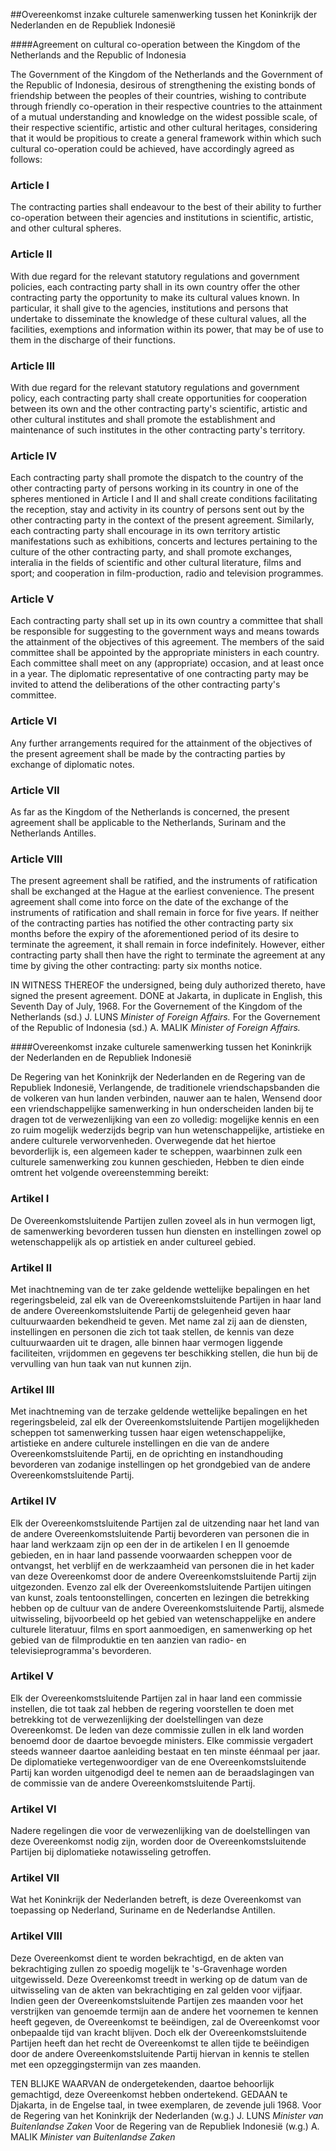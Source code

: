 <meta http-equiv='Content-Type' content='text/html; charset=utf-8' />

##Overeenkomst inzake culturele samenwerking tussen het Koninkrijk der Nederlanden en de Republiek Indonesië

####Agreement on cultural co-operation between the Kingdom of the Netherlands and the Republic of Indonesia

The Government of the Kingdom of the Netherlands and the Government of the Republic of Indonesia, desirous of strengthening the existing bonds of friendship between the peoples of their countries, wishing to contribute through friendly co-operation in their respective countries to the attainment of a mutual understanding and knowledge on the widest possible scale, of their respective scientific, artistic and other cultural heritages, considering that it would be propitious to create a general framework within which such cultural co-operation could be achieved,   have accordingly agreed as follows:    

### Article  I  

The contracting parties shall endeavour to the best of their ability to further co-operation between their agencies and institutions in scientific, artistic, and other cultural spheres.  

### Article  II  

With due regard for the relevant statutory regulations and government policies, each contracting party shall in its own country offer the other contracting party the opportunity to make its cultural values known. In particular, it shall give to the agencies, institutions and persons that undertake to disseminate the knowledge of these cultural values, all the facilities, exemptions and information within its power, that may be of use to them in the discharge of their functions.  

### Article  III  

With due regard for the relevant statutory regulations and government policy, each contracting party shall create opportunities for cooperation between its own and the other contracting party's scientific, artistic and other cultural institutes and shall promote the establishment and maintenance of such institutes in the other contracting party's territory.  

### Article  IV  

Each contracting party shall promote the dispatch to the country of the other contracting party of persons working in its country in one of the spheres mentioned in Article I and II and shall create conditions facilitating the reception, stay and activity in its country of persons sent out by the other contracting party in the context of the present agreement. Similarly, each contracting party shall encourage in its own territory artistic manifestations such as exhibitions, concerts and lectures pertaining to the culture of the other contracting party, and shall promote exchanges, interalia in the fields of scientific and other cultural literature, films and sport; and cooperation in film-production, radio and television programmes.  

### Article  V  

Each contracting party shall set up in its own country a committee that shall be responsible for suggesting to the government ways and means towards the attainment of the objectives of this agreement. The members of the said committee shall be appointed by the appropriate ministers in each country. Each committee shall meet on any (appropriate) occasion, and at least once in a year. The diplomatic representative of one contracting party may be invited to attend the deliberations of the other contracting party's committee.  

### Article  VI  

Any further arrangements required for the attainment of the objectives of the present agreement shall be made by the contracting parties by exchange of diplomatic notes.  

### Article  VII  

As far as the Kingdom of the Netherlands is concerned, the present agreement shall be applicable to the Netherlands, Surinam and the Netherlands Antilles.  

### Article  VIII  

The present agreement shall be ratified, and the instruments of ratification shall be exchanged at the Hague at the earliest convenience. The present agreement shall come into force on the date of the exchange of the instruments of ratification and shall remain in force for five years. If neither of the contracting parties has notified the other contracting party six months before the expiry of the aforementioned period of its desire to terminate the agreement, it shall remain in force indefinitely. However, either contracting party shall then have the right to terminate the agreement at any time by giving the other contracting: party six months notice.  

IN WITNESS THEREOF the undersigned, being duly authorized thereto, have signed the present agreement. DONE at Jakarta, in duplicate in English, this Seventh Day of July, 1968. For the Governement of the Kingdom of the Netherlands (sd.) J. LUNS  *Minister of Foreign Affairs.*  For the Governement of the Republic of Indonesia (sd.) A. MALIK  *Minister of Foreign Affairs.*   

####Overeenkomst inzake culturele samenwerking tussen het Koninkrijk der Nederlanden en de Republiek Indonesië

De Regering van het Koninkrijk der Nederlanden en de Regering van de Republiek Indonesië, Verlangende, de traditionele vriendschapsbanden die de volkeren van hun landen verbinden, nauwer aan te halen, Wensend door een vriendschappelijke samenwerking in hun onderscheiden landen bij te dragen tot de verwezenlijking van een zo volledig: mogelijke kennis en een zo ruim mogelijk wederzijds begrip van hun wetenschappelijke, artistieke en andere culturele verworvenheden. Overwegende dat het hiertoe bevorderlijk is, een algemeen kader te scheppen, waarbinnen zulk een culturele samenwerking zou kunnen geschieden,   Hebben te dien einde omtrent het volgende overeenstemming bereikt:    

### Artikel  I  

De Overeenkomstsluitende Partijen zullen zoveel als in hun vermogen ligt, de samenwerking bevorderen tussen hun diensten en instellingen zowel op wetenschappelijk als op artistiek en ander cultureel gebied.  

### Artikel  II  

Met inachtneming van de ter zake geldende wettelijke bepalingen en het regeringsbeleid, zal elk van de Overeenkomstsluitende Partijen in haar land de andere Overeenkomstsluitende Partij de gelegenheid geven haar cultuurwaarden bekendheid te geven. Met name zal zij aan de diensten, instellingen en personen die zich tot taak stellen, de kennis van deze cultuurwaarden uit te dragen, alle binnen haar vermogen liggende faciliteiten, vrijdommen en gegevens ter beschikking stellen, die hun bij de vervulling van hun taak van nut kunnen zijn.  

### Artikel  III  

Met inachtneming van de terzake geldende wettelijke bepalingen en het regeringsbeleid, zal elk der Overeenkomstsluitende Partijen mogelijkheden scheppen tot samenwerking tussen haar eigen wetenschappelijke, artistieke en andere culturele instellingen en die van de andere Overeenkomstsluitende Partij, en de oprichting en instandhouding bevorderen van zodanige instellingen op het grondgebied van de andere Overeenkomstsluitende Partij.  

### Artikel  IV  

Elk der Overeenkomstsluitende Partijen zal de uitzending naar het land van de andere Overeenkomstsluitende Partij bevorderen van personen die in haar land werkzaam zijn op een der in de artikelen I en II genoemde gebieden, en in haar land passende voorwaarden scheppen voor de ontvangst, het verblijf en de werkzaamheid van personen die in het kader van deze Overeenkomst door de andere Overeenkomstsluitende Partij zijn uitgezonden. Evenzo zal elk der Overeenkomstsluitende Partijen uitingen van kunst, zoals tentoonstellingen, concerten en lezingen die betrekking hebben op de cultuur van de andere Overeenkomstsluitende Partij, alsmede uitwisseling, bijvoorbeeld op het gebied van wetenschappelijke en andere culturele literatuur, films en sport aanmoedigen, en samenwerking op het gebied van de filmproduktie en ten aanzien van radio- en televisieprogramma's bevorderen.  

### Artikel  V  

Elk der Overeenkomstsluitende Partijen zal in haar land een commissie instellen, die tot taak zal hebben de regering voorstellen te doen met betrekking tot de verwezenlijking der doelstellingen van deze Overeenkomst. De leden van deze commissie zullen in elk land worden benoemd door de daartoe bevoegde ministers. Elke commissie vergadert steeds wanneer daartoe aanleiding bestaat en ten minste éénmaal per jaar. De diplomatieke vertegenwoordiger van de ene Overeenkomstsluitende Partij kan worden uitgenodigd deel te nemen aan de beraadslagingen van de commissie van de andere Overeenkomstsluitende Partij.  

### Artikel  VI  

Nadere regelingen die voor de verwezenlijking van de doelstellingen van deze Overeenkomst nodig zijn, worden door de Overeenkomstsluitende Partijen bij diplomatieke notawisseling getroffen.  

### Artikel  VII  

Wat het Koninkrijk der Nederlanden betreft, is deze Overeenkomst van toepassing op Nederland, Suriname en de Nederlandse Antillen.  

### Artikel  VIII  

Deze Overeenkomst dient te worden bekrachtigd, en de akten van bekrachtiging zullen zo spoedig mogelijk te 's-Gravenhage worden uitgewisseld. Deze Overeenkomst treedt in werking op de datum van de uitwisseling van de akten van bekrachtiging en zal gelden voor vijfjaar. Indien geen der Overeenkomstsluitende Partijen zes maanden voor het verstrijken van genoemde termijn aan de andere het voornemen te kennen heeft gegeven, de Overeenkomst te beëindigen, zal de Overeenkomst voor onbepaalde tijd van kracht blijven. Doch elk der Overeenkomstsluitende Partijen heeft dan het recht de Overeenkomst te allen tijde te beëindigen door de andere Overeenkomstsluitende Partij hiervan in kennis te stellen met een opzeggingstermijn van zes maanden.  

TEN BLIJKE WAARVAN de ondergetekenden, daartoe behoorlijk gemachtigd, deze Overeenkomst hebben ondertekend. GEDAAN te Djakarta, in de Engelse taal, in twee exemplaren, de zevende juli 1968. Voor de Regering van het Koninkrijk der Nederlanden (w.g.) J. LUNS  *Minister van Buitenlandse Zaken*  Voor de Regering van de Republiek Indonesië (w.g.) A. MALIK  *Minister van Buitenlandse Zaken*   


